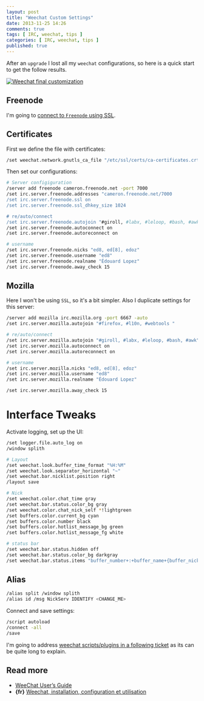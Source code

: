 ```yaml
---
layout: post
title: "Weechat Custom Settings"
date: 2013-11-25 14:26
comments: true
tags: [ IRC, weechat, tips ]
categories: [ IRC, weechat, tips ]
published: true
---
```


After an `upgrade` I lost all my `weechat` configurations, so here is a quick start to get the follow results.

[![Weechat final customization](/images/screenshots/weechat-final-customization.png)](/images/screenshots/weechat-final-customization.png)

<!--more-->

## Freenode
I'm going to [connect to `Freenode` using SSL](http://www.weechat.org/files/doc/weechat_faq.en.html#irc_ssl_freenode).
<!--more-->

## Certificates
First we define the file with certificates:
```bash
/set weechat.network.gnutls_ca_file "/etc/ssl/certs/ca-certificates.crt"
```
Then set our configurations:
```bash
# Server configiguration
/server add freenode cameron.freenode.net -port 7000
/set irc.server.freenode.addresses "cameron.freenode.net/7000
/set irc.server.freenode.ssl on
/set irc.server.freenode.ssl_dhkey_size 1024

# re/auto/connect
/set irc.server.freenode.autojoin "#giroll, #labx, #leloop, #bash, #awk"
/set irc.server.freenode.autoconnect on
/set irc.server.freenode.autoreconnect on

# username
/set irc.server.freenode.nicks "ed8, ed[8], edoz"
/set irc.server.freenode.username "ed8"
/set irc.server.freenode.realname "Édouard Lopez"
/set irc.server.freenode.away_check 15
```

## Mozilla
Here I won't be using `SSL`, so it's a bit simpler. Also I duplicate settings for this server:
```bash
/server add mozilla irc.mozilla.org -port 6667 -auto 
/set irc.server.mozilla.autojoin "#firefox, #l10n, #webtools "

# re/auto/connect
/set irc.server.mozilla.autojoin "#giroll, #labx, #leloop, #bash, #awk"
/set irc.server.mozilla.autoconnect on
/set irc.server.mozilla.autoreconnect on

# username
/set irc.server.mozilla.nicks "ed8, ed[8], edoz"
/set irc.server.mozilla.username "ed8"
/set irc.server.mozilla.realname "Édouard Lopez"

/set irc.server.mozilla.away_check 15
```

# Interface Tweaks

Activate logging, set up the UI:
```bash
/set logger.file.auto_log on
/window splith

# Layout
/set weechat.look.buffer_time_format "%H:%M"
/set weechat.look.separator_horizontal "~"
/set weechat.bar.nicklist.position right
/layout save

# Nick 
/set weechat.color.chat_time gray
/set weechat.bar.status.color_bg gray
/set weechat.color.chat_nick_self *!lightgreen
/set buffers.color.current_bg cyan
/set buffers.color.number black
/set buffers.color.hotlist_message_bg green
/set buffers.color.hotlist_message_fg white

# status bar
/set weechat.bar.status.hidden off
/set weechat.bar.status.color_bg darkgray
/set weechat.bar.status.items "buffer_number+:+buffer_name+{buffer_nicklist_count}+buffer_filter,completion,scroll"
```

## Alias
```bash
/alias split /window splith
/alias id /msg NickServ IDENTIFY <CHANGE_ME>
```

Connect and save settings:
```bash
/script autoload
/connect -all
/save
```

I'm going to address [weechat scripts/plugins in a following ticket](/useful-plugins-for-weechat-users) as its can be quite long to explain.

## Read more

* [WeeChat User’s Guide](http://weechat.org/files/doc/devel/weechat_user.en.html)
* **{fr}** [Weechat, installation, configuration et utilisation](http://doc.fedora-fr.org/wiki/Weechat,_installation,_configuration_et_utilisation)
